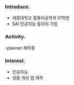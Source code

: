 ### Introduce.
- 세종대학교 컴퓨터공학과 21학번
- SAI 인공지능 동아리 가입

### Activity.
-planner 제작중

### Interest.
- 인공지능
- 생활 개선 앱 제작


